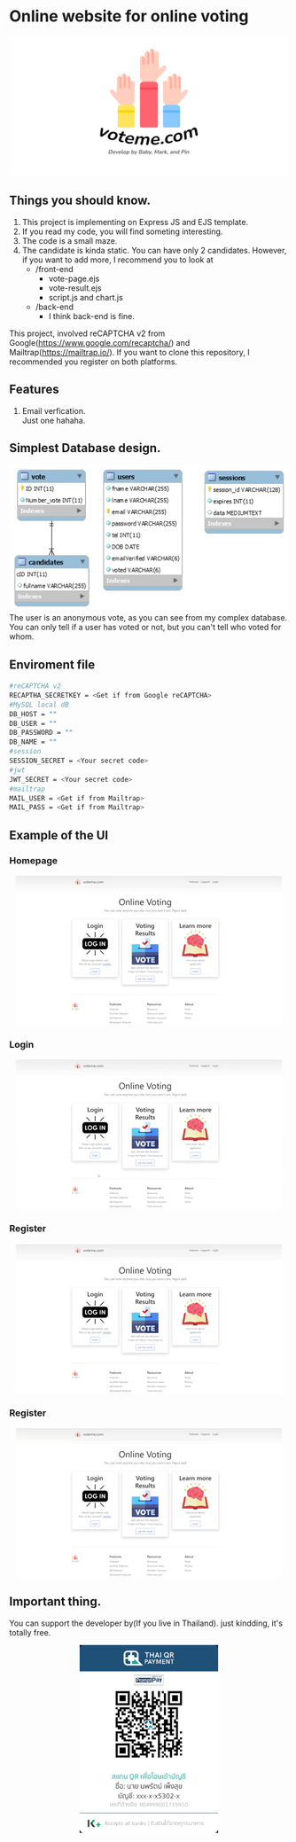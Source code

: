 # Online website for online voting

<img src="https://github.com/itsmebabysmiley/online-voting-nodejs-ejs/blob/developing/public/images/voteme-logo.png">

## Things you should know.
1. This project is implementing on Express JS and EJS template.
2. If you read my code, you will find someting interesting.
3. The code is a small maze.
4. The candidate is kinda static. You can have only 2 candidates. However, if you want to add more, I recommend you to look at 
    - /front-end
      - vote-page.ejs
      - vote-result.ejs
      - script.js and chart.js
    - /back-end
      - I think back-end is fine.

This project, involved reCAPTCHA v2 from Google(https://www.google.com/recaptcha/) and Mailtrap(https://mailtrap.io/). If you want to clone this repository, I recommended you register on both platforms.

## Features
1. Email verfication.  
Just one hahaha.

## Simplest Database design.
<img src="https://github.com/itsmebabysmiley/online-voting-nodejs-ejs/blob/main/public/images/election_db_diagram.png">
The user is an anonymous vote, as you can see from my complex database. You can only tell if a user has voted or not, but you can't tell who voted for whom.

## Enviroment file

```bash
#reCAPTCHA v2
RECAPTHA_SECRETKEY = <Get if from Google reCAPTCHA>
#MySQL local dB
DB_HOST = ""
DB_USER = ""
DB_PASSWORD = ""
DB_NAME = ""
#session
SESSION_SECRET = <Your secret code>
#jwt
JWT_SECRET = <Your secret code>
#mailtrap
MAIL_USER = <Get if from Mailtrap>
MAIL_PASS = <Get if from Mailtrap>
```

## Example of the UI

### Homepage
<p align="center"><img src="https://github.com/itsmebabysmiley/online-voting-nodejs-ejs/blob/main/giphy-homepage.gif"></p>

### Login
<p align="center"><img src="https://github.com/itsmebabysmiley/online-voting-nodejs-ejs/blob/main/giphy-login.gif"></p>

### Register
<p align="center"><img src="https://github.com/itsmebabysmiley/online-voting-nodejs-ejs/blob/main/giphy-register.gif"></p>

### Register
<p align="center"><img src="https://github.com/itsmebabysmiley/online-voting-nodejs-ejs/blob/main/giphy-vote-page.gif"></p>


## Important thing. 
You can support the developer by(If you live in Thailand). just kindding, it's totally free.
<p align="center"><img src="https://github.com/itsmebabysmiley/online-voting-nodejs-ejs/blob/main/public/images/donate/donateQR.jpg" width="250px"></p>
